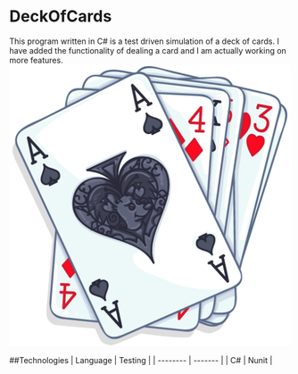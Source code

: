 # DeckOfCards
This program written in C# is a test driven simulation of a deck of cards.
I have added the functionality of dealing a card and I am actually working on more features.
![cards](cards.png)

##Technologies
| Language | Testing |
| -------- | ------- |
| C#       | Nunit   |
